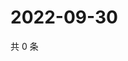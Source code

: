# 2022-09-30

共 0 条

<!-- BEGIN WEIBO -->
<!-- 最后更新时间 Fri Sep 30 2022 05:17:45 GMT+0800 (China Standard Time) -->

<!-- END WEIBO -->
